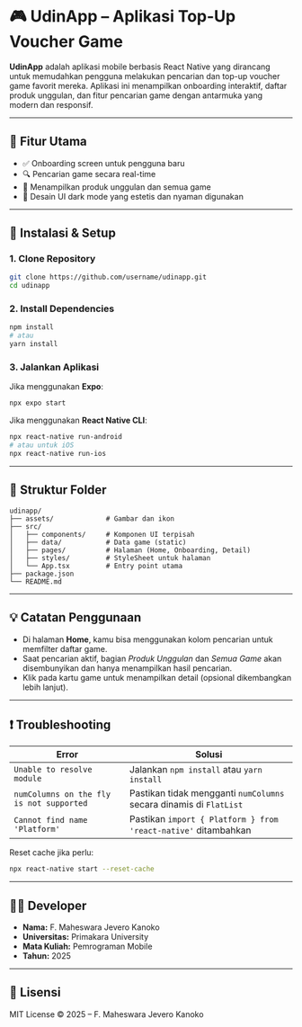 # 🎮 UdinApp – Aplikasi Top-Up Voucher Game

**UdinApp** adalah aplikasi mobile berbasis React Native yang dirancang untuk memudahkan pengguna melakukan pencarian dan top-up voucher game favorit mereka. Aplikasi ini menampilkan onboarding interaktif, daftar produk unggulan, dan fitur pencarian game dengan antarmuka yang modern dan responsif.

---

## 📱 Fitur Utama

- ✅ Onboarding screen untuk pengguna baru
- 🔍 Pencarian game secara real-time
- 🌟 Menampilkan produk unggulan dan semua game
- 🎨 Desain UI dark mode yang estetis dan nyaman digunakan

---

## 🚀 Instalasi & Setup

### 1. Clone Repository

```bash
git clone https://github.com/username/udinapp.git
cd udinapp
```

### 2. Install Dependencies

```bash
npm install
# atau
yarn install
```

### 3. Jalankan Aplikasi

Jika menggunakan **Expo**:

```bash
npx expo start
```

Jika menggunakan **React Native CLI**:

```bash
npx react-native run-android
# atau untuk iOS
npx react-native run-ios
```

---

## 📁 Struktur Folder

```
udinapp/
├── assets/             # Gambar dan ikon
├── src/
│   ├── components/     # Komponen UI terpisah
│   ├── data/           # Data game (static)
│   ├── pages/          # Halaman (Home, Onboarding, Detail)
│   ├── styles/         # StyleSheet untuk halaman
│   └── App.tsx         # Entry point utama
├── package.json
└── README.md
```

---

## 💡 Catatan Penggunaan

- Di halaman **Home**, kamu bisa menggunakan kolom pencarian untuk memfilter daftar game.
- Saat pencarian aktif, bagian *Produk Unggulan* dan *Semua Game* akan disembunyikan dan hanya menampilkan hasil pencarian.
- Klik pada kartu game untuk menampilkan detail (opsional dikembangkan lebih lanjut).

---

## ❗ Troubleshooting

| Error | Solusi |
|------|--------|
| `Unable to resolve module` | Jalankan `npm install` atau `yarn install` |
| `numColumns on the fly is not supported` | Pastikan tidak mengganti `numColumns` secara dinamis di `FlatList` |
| `Cannot find name 'Platform'` | Pastikan `import { Platform } from 'react-native'` ditambahkan |

Reset cache jika perlu:
```bash
npx react-native start --reset-cache
```

---

## 👨‍💻 Developer

- **Nama:** F. Maheswara Jevero Kanoko  
- **Universitas:** Primakara University  
- **Mata Kuliah:** Pemrograman Mobile  
- **Tahun:** 2025

---

## 📄 Lisensi

MIT License © 2025 – F. Maheswara Jevero Kanoko